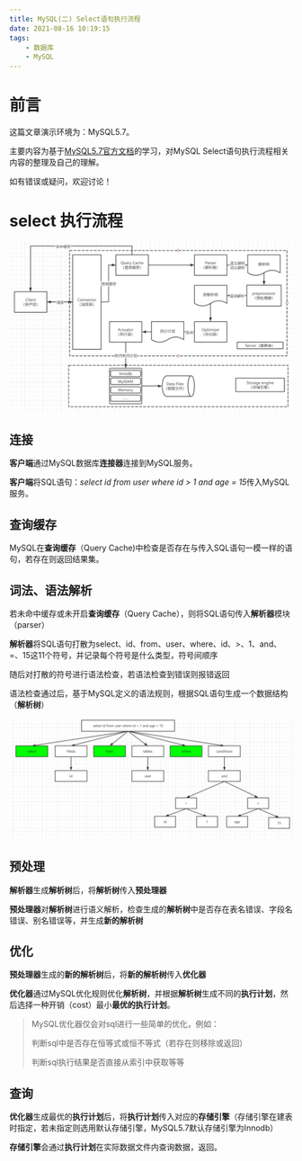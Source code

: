 ```yaml
---
title: MySQL(二) Select语句执行流程
date: 2021-08-16 10:19:15
tags:
    - 数据库
    - MySQL
---
```


# 前言

这篇文章演示环境为：MySQL5.7。

主要内容为基于[MySQL5.7官方文档](https://dev.mysql.com/doc/refman/5.7/en/)的学习，对MySQL Select语句执行流程相关内容的整理及自己的理解。

如有错误或疑问，欢迎讨论！

<!-- more -->

# select 执行流程

![select 执行流程](./images/SELECT%20execution%20process.png)

## 连接

**客户端**通过MySQL数据库**连接器**连接到MySQL服务。

**客户端**将SQL语句：*select id from user where id > 1 and age = 15*传入MySQL服务。

## 查询缓存

MySQL在**查询缓存**（Query Cache)中检查是否存在与传入SQL语句一模一样的语句，若存在则返回结果集。

## 词法、语法解析

若未命中缓存或未开启**查询缓存**（Query Cache），则将SQL语句传入**解析器**模块（parser）

**解析器**将SQL语句打散为select、id、from、user、where、id、>、1、and、=、15这11个符号，并记录每个符号是什么类型，符号间顺序

随后对打散的符号进行语法检查，若语法检查到错误则报错返回

语法检查通过后，基于MySQL定义的语法规则，根据SQL语句生成一个数据结构（**解析树**）

![select](./images/select.png)

## 预处理

**解析器**生成**解析树**后，将**解析树**传入**预处理器**

**预处理器**对**解析树**进行语义解析，检查生成的**解析树**中是否存在表名错误、字段名错误、别名错误等，并生成**新的解析树**

## 优化

**预处理器**生成的**新的解析树**后，将**新的解析树**传入**优化器**

**优化器**通过MySQL优化规则优化**解析树**，并根据**解析树**生成不同的**执行计划**，然后选择一种开销（cost）最小**最优的执行计划**。

> MySQL优化器仅会对sql进行一些简单的优化，例如：
>
> 判断sql中是否存在恒等式或恒不等式（若存在则移除或返回）
> 
> 判断sql执行结果是否直接从索引中获取等等

## 查询

**优化器**生成最优的**执行计划**后，将**执行计划**传入对应的**存储引擎**（存储引擎在建表时指定，若未指定则选用默认存储引擎，MySQL5.7默认存储引擎为Innodb）

**存储引擎**会通过**执行计划**在实际数据文件内查询数据，返回。